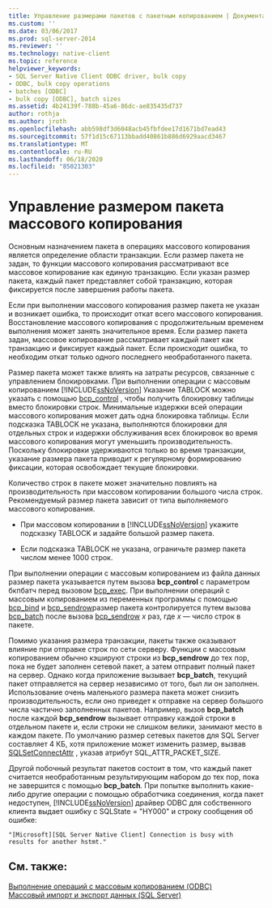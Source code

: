 ```yaml
---
title: Управление размерами пакетов с пакетным копированием | Документация Майкрософт
ms.custom: ''
ms.date: 03/06/2017
ms.prod: sql-server-2014
ms.reviewer: ''
ms.technology: native-client
ms.topic: reference
helpviewer_keywords:
- SQL Server Native Client ODBC driver, bulk copy
- ODBC, bulk copy operations
- batches [ODBC]
- bulk copy [ODBC], batch sizes
ms.assetid: 4b24139f-788b-45a6-86dc-ae835435d737
author: rothja
ms.author: jroth
ms.openlocfilehash: abb598df3d6048acb45fbfdee17d1671bd7ead43
ms.sourcegitcommit: 57f1d15c67113bbadd40861b886d6929aacd3467
ms.translationtype: MT
ms.contentlocale: ru-RU
ms.lasthandoff: 06/18/2020
ms.locfileid: "85021303"
---
```

# <a name="managing-bulk-copy-batch-sizes"></a>Управление размером пакета массового копирования
  Основным назначением пакета в операциях массового копирования является определение области транзакции. Если размер пакета не задан, то функции массового копирования рассматривают все массовое копирование как единую транзакцию. Если указан размер пакета, каждый пакет представляет собой транзакцию, которая фиксируется после завершения работы пакета.  
  
 Если при выполнении массового копирования размер пакета не указан и возникает ошибка, то происходит откат всего массового копирования. Восстановление массового копирования с продолжительным временем выполнения может занять значительное время. Если размер пакета задан, массовое копирование рассматривает каждый пакет как транзакцию и фиксирует каждый пакет. Если происходит ошибка, то необходим откат только одного последнего необработанного пакета.  
  
 Размер пакета может также влиять на затраты ресурсов, связанные с управлением блокировками. При выполнении операции с массовым копированием [!INCLUDE[ssNoVersion](../../includes/ssnoversion-md.md)] Указание TABLOCK можно указать с помощью [bcp_control](../native-client-odbc-extensions-bulk-copy-functions/bcp-control.md) , чтобы получить блокировку таблицы вместо блокировки строк. Минимальные издержки всей операции массового копирования может дать одна блокировка таблицы. Если подсказка TABLOCK не указана, выполняются блокировки для отдельных строк и издержки обслуживания всех блокировок во время массового копирования могут уменьшить производительность. Поскольку блокировки удерживаются только во время транзакции, указание размера пакета приводит к регулярному формированию фиксации, которая освобождает текущие блокировки.  
  
 Количество строк в пакете может значительно повлиять на производительность при массовом копировании большого числа строк. Рекомендуемый размер пакета зависит от типа выполняемого массового копирования.  
  
-   При массовом копировании в [!INCLUDE[ssNoVersion](../../includes/ssnoversion-md.md)] укажите подсказку TABLOCK и задайте большой размер пакета.  
  
-   Если подсказка TABLOCK не указана, ограничьте размер пакета числом менее 1000 строк.  
  
 При выполнении операции с массовым копированием из файла данных размер пакета указывается путем вызова **bcp_control** с параметром бкпбатч перед вызовом [bcp_exec](../native-client-odbc-extensions-bulk-copy-functions/bcp-exec.md). При выполнении операций с массовым копированием из переменных программы с помощью [bcp_bind](../native-client-odbc-extensions-bulk-copy-functions/bcp-bind.md) и [bcp_sendrow](../native-client-odbc-extensions-bulk-copy-functions/bcp-sendrow.md)размер пакета контролируется путем вызова [bcp_batch](../native-client-odbc-extensions-bulk-copy-functions/bcp-batch.md) после вызова [bcp_sendrow](../native-client-odbc-extensions-bulk-copy-functions/bcp-sendrow.md) *x* раз, где *x* — число строк в пакете.  
  
 Помимо указания размера транзакции, пакеты также оказывают влияние при отправке строк по сети серверу. Функции с массовым копированием обычно кэшируют строки из **bcp_sendrow** до тех пор, пока не будет заполнен сетевой пакет, а затем отправит полный пакет на сервер. Однако когда приложение вызывает **bcp_batch**, текущий пакет отправляется на сервер независимо от того, был ли он заполнен. Использование очень маленького размера пакета может снизить производительность, если оно приведет к отправке на сервер большого числа частично заполненных пакетов. Например, вызов **bcp_batch** после каждой **bcp_sendrow** вызывает отправку каждой строки в отдельном пакете и, если строки не слишком велики, занимают место в каждом пакете. По умолчанию размер сетевых пакетов для SQL Server составляет 4 КБ, хотя приложение может изменить размер, вызвав [SQLSetConnectAttr](../native-client-odbc-api/sqlsetconnectattr.md) , указав атрибут SQL_ATTR_PACKET_SIZE.  
  
 Другой побочный результат пакетов состоит в том, что каждый пакет считается необработанным результирующим набором до тех пор, пока не завершится с помощью **bcp_batch**. При попытке выполнить какие-либо другие операции с помощью обработчика соединения, когда пакет недоступен, [!INCLUDE[ssNoVersion](../../includes/ssnoversion-md.md)] драйвер ODBC для собственного клиента выдает ошибку с SQLState = "HY000" и строку сообщения об ошибке:  
  
```  
"[Microsoft][SQL Server Native Client] Connection is busy with  
results for another hstmt."  
```  
  
## <a name="see-also"></a>См. также:  
 [Выполнение операций с массовым копированием &#40;ODBC&#41;](performing-bulk-copy-operations-odbc.md)   
 [Массовый импорт и экспорт данных (SQL Server)](../import-export/bulk-import-and-export-of-data-sql-server.md)  
  
  
